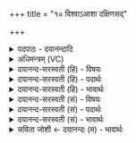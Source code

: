 +++
title = "१० विश्वाऽआशा दक्षिणसद्"

+++
<details><summary>पदपाठः - दयानन्दादि</summary>

विश्वाः॑। आशाः॑। द॒क्षि॒ण॒सदिति दक्षिण॒ऽसत्। विश्वा॑न्। दे॒वान्। अया॑ट्। इ॒ह। स्वाहा॑कृत॒स्येति॒ स्वाहा॑ऽकृतस्य। घ॒र्मस्य॑। मधोः। पि॒ब॒त॒म्। अ॒श्वि॒ना॒। १०।
</details>

<details><summary>अधिमन्त्रम् (VC)</summary>

- अश्विनौ देवते
- दीर्घतमा ऋषिः
- अनुष्टुप्
- गान्धारः
</details>

<details><summary>दयानन्द-सरस्वती (हि) - विषयः</summary>

फिर अध्यापक-उपदेशक क्या करें, इस विषय को अगले मन्त्र में कहा है ॥
</details>

<details><summary>दयानन्द-सरस्वती (हि) - पदार्थः</summary>

पदार्थान्वयभाषाः -  हे (अश्विना) अध्यापक उपदेशक लोगो ! तुम (इह) इस जगत् में (स्वाहाकृतस्य) सत्यक्रिया से सिद्ध हुए (घर्मस्य, मधोः) मधुरादि गुणयुक्त यज्ञ के अवशिष्ट भाग को (पिबतम्) पिओ, वैसे यह (दक्षिणसत्) वेदी से दक्षिण दिशा में बैठनेवाला आचार्य्य (विश्वाः) सब (आशाः) दिशाओं तथा (विश्वान्) समस्त (देवान्) उत्तम गुणों वा विद्वानों का (अयाट्) सङ्ग वा सेवन पूजन करे ॥१० ॥
</details>

<details><summary>दयानन्द-सरस्वती (हि) - भावार्थः</summary>

भावार्थभाषाः -  जैसे उपदेशक शिक्षा करें और अध्यापक पढ़ावें, वैसे ही सब लोग ग्रहण करें ॥१० ॥
</details>

<details><summary>दयानन्द-सरस्वती (सं) - विषयः</summary>

पुनरध्यापकोपदेशकौ किं कुर्यातामित्याह ॥
</details>

<details><summary>दयानन्द-सरस्वती (सं) - पदार्थः</summary>

पदार्थान्वयभाषाः -  हे अश्विना ! यथा युवामिह स्वाहाकृतस्य घर्मस्य मधोरवशिष्टं भागं पिबतं तथाऽयं दक्षिणसज्जनो विश्वा आशा विश्वान् देवानयाट् सङ्गच्छेत् ॥१० ॥
</details>

<details><summary>दयानन्द-सरस्वती (सं) - भावार्थः</summary>

भावार्थभाषाः -  यथोपदेशकाध्यापकाः शिक्षेरन्नध्यापयेयुश्च तथैव सर्वे सङ्गृह्णीयुः ॥१० ॥
</details>

<details><summary>सविता जोशी ← दयानन्दः (म) - भावार्थः</summary>

भावार्थभाषाः -  जसे उपदेशक शिक्षण देतात व अध्यापक शिकवितात, तसेच सर्व लोकांनी शिकावे.
</details>